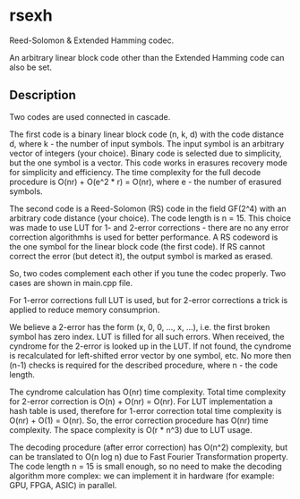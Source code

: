 # rsexh

Reed-Solomon & Extended Hamming codec.

An arbitrary linear block code other than the Extended Hamming code can also be set.

## Description

Two codes are used connected in cascade.

The first code is a binary linear block code (n, k, d) with the code distance d, where k - the number of input symbols. The input symbol is an arbitrary vector of integers (your choice). Binary code is selected due to simplicity, but the one symbol is a vector. This code works in erasures recovery mode for simplicity and efficiency. The time complexity for the full decode procedure is O(nr) + O(e^2 * r) = O(nr), where e - the number of erasured symbols.

The second code is a Reed-Solomon (RS) code in the field GF(2^4) with an arbitrary code distance (your choice). The code length is n = 15. This choice was made to use LUT for 1- and 2-error corrections - there are no any error correction algorithmhs is used for better performance. A RS codeword is the one symbol for the linear block code (the first code). If RS cannot correct the error (but detect it), the output symbol is marked as erased.

So, two codes complement each other if you tune the codec properly. Two cases are shown in main.cpp file.

For 1-error corrections full LUT is used, but for 2-error corrections a trick is applied to reduce memory consumprion.

We believe a 2-error has the form (x, 0, 0, ..., x, ...), i.e. the first broken symbol has zero index. LUT is filled for all such errors. When received, the cyndrome for the 2-error is looked up in the LUT. If not found, the cyndrome is recalculated for left-shifted error vector by one symbol, etc. No more then (n-1) checks is required for the described procedure, where n - the code length.

The cyndrome calculation has O(nr) time complexity. Total time complexity for 2-error correction is O(n) + O(nr) = O(nr). For LUT implementation a hash table is used, therefore for 1-error correction total time complexity is O(nr) + O(1) = O(nr). So, the error correction procedure has O(nr) time complexity. The space complexity is O(r * n^3) due to LUT usage.

The decoding procedure (after error correction) has O(n^2) complexity, but can be translated to O(n log n) due to Fast Fourier Transformation property. The code length n = 15 is small enough, so no need to make the decoding algorithm more complex: we can implement it in hardware (for example: GPU, FPGA, ASIC) in parallel.
